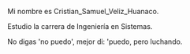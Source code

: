Mi nombre es Cristian_Samuel_Veliz_Huanaco.

Estudio la carrera de Ingeniería en Sistemas.

No digas 'no puedo', mejor di: 'puedo, pero luchando.
